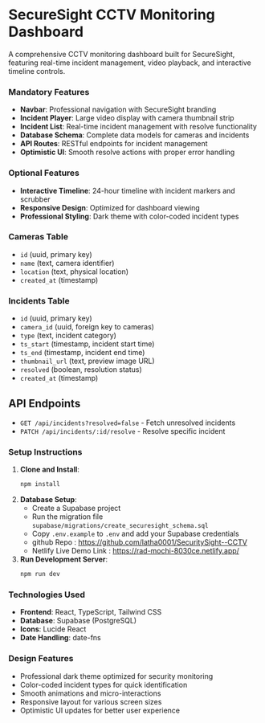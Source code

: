 # SecureSight CCTV Monitoring Dashboard
A comprehensive CCTV monitoring dashboard built for SecureSight, featuring real-time incident management, video playback, and interactive timeline controls.
### Mandatory Features 
- **Navbar**: Professional navigation with SecureSight branding
- **Incident Player**: Large video display with camera thumbnail strip
- **Incident List**: Real-time incident management with resolve functionality
- **Database Schema**: Complete data models for cameras and incidents
- **API Routes**: RESTful endpoints for incident management
- **Optimistic UI**: Smooth resolve actions with proper error handling
### Optional Features 
- **Interactive Timeline**: 24-hour timeline with incident markers and scrubber
- **Responsive Design**: Optimized for dashboard viewing
- **Professional Styling**: Dark theme with color-coded incident types
### Cameras Table
- `id` (uuid, primary key)
- `name` (text, camera identifier)
- `location` (text, physical location)
- `created_at` (timestamp)
### Incidents Table
- `id` (uuid, primary key)
- `camera_id` (uuid, foreign key to cameras)
- `type` (text, incident category)
- `ts_start` (timestamp, incident start time)
- `ts_end` (timestamp, incident end time)
- `thumbnail_url` (text, preview image URL)
- `resolved` (boolean, resolution status)
- `created_at` (timestamp)
## API Endpoints
- `GET /api/incidents?resolved=false` - Fetch unresolved incidents
- `PATCH /api/incidents/:id/resolve` - Resolve specific incident
### Setup Instructions
1. **Clone and Install**:
   ```bash
   npm install
   ```
2. **Database Setup**:
   - Create a Supabase project
   - Run the migration file `supabase/migrations/create_securesight_schema.sql`
   - Copy `.env.example` to `.env` and add your Supabase credentials
   - github Repo : https://github.com/latha0001/SecuritySight--CCTV
   - Netlify Live Demo Link : https://rad-mochi-8030ce.netlify.app/
3. **Run Development Server**:
   ```bash
   npm run dev
   ```
### Technologies Used
- **Frontend**: React, TypeScript, Tailwind CSS
- **Database**: Supabase (PostgreSQL)
- **Icons**: Lucide React
- **Date Handling**: date-fns
### Design Features
- Professional dark theme optimized for security monitoring
- Color-coded incident types for quick identification
- Smooth animations and micro-interactions
- Responsive layout for various screen sizes
- Optimistic UI updates for better user experience
